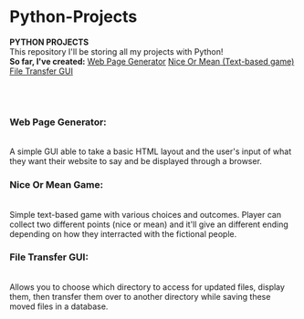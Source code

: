 # Python-Projects
 
<b>PYTHON PROJECTS</b>
<br>
This repository I'll be storing all my projects with Python!
<br>
<b>So far, I've created:</b>
<a href="https://github.com/MamaD33R/Python-Projects/tree/main/Web%20Page%20Generator">Web Page Generator</a>
<a href="https://github.com/MamaD33R/Python-Projects/blob/main/NiceMeanGame/niceormean.py">Nice Or Mean (Text-based game)</a>
<a href="https://github.com/MamaD33R/Python-Projects/tree/main/File%20Transfer%20Shutil">File Transfer GUI</a>

  <br>
    <br>
<h3>Web Page Generator:</h3><br>
A simple GUI able to take a basic HTML layout and the user's input of what they want their website to say and be displayed through a browser.
<br>
<h3>Nice Or Mean Game:</h3><br>
Simple text-based game with various choices and outcomes. Player can collect two different points (nice or mean) and it'll give an different ending depending on 
how they interracted with the fictional people.
<br>
<h3>File Transfer GUI:</h3><br>
Allows you to choose which directory to access for updated files, display them, then transfer them over to another directory while saving these moved files in a database.
